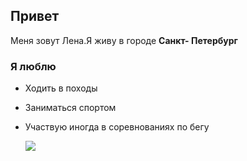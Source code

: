 ## Привет 
Меня зовут Лена.Я живу в городе **Санкт- Петербург**

### Я люблю

- Ходить в походы 
- Заниматься спортом
- Участвую иногда в соревнованиях по бегу 
  
  ![]("D:\Фото\Мурманск\IMG_1540.JPG")


